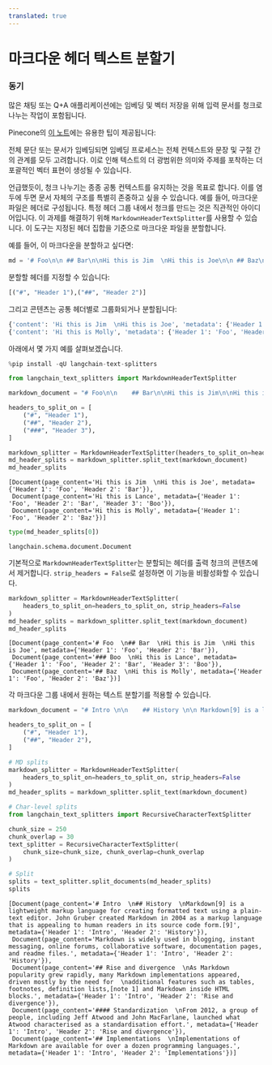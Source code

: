 ```yaml
---
translated: true
---
```


# 마크다운 헤더 텍스트 분할기

### 동기

많은 채팅 또는 Q+A 애플리케이션에는 임베딩 및 벡터 저장을 위해 입력 문서를 청크로 나누는 작업이 포함됩니다.

Pinecone의 [이 노트](https://www.pinecone.io/learn/chunking-strategies/)에는 유용한 팁이 제공됩니다:

전체 문단 또는 문서가 임베딩되면 임베딩 프로세스는 전체 컨텍스트와 문장 및 구절 간의 관계를 모두 고려합니다. 이로 인해 텍스트의 더 광범위한 의미와 주제를 포착하는 더 포괄적인 벡터 표현이 생성될 수 있습니다.

언급했듯이, 청크 나누기는 종종 공통 컨텍스트를 유지하는 것을 목표로 합니다. 이를 염두에 두면 문서 자체의 구조를 특별히 존중하고 싶을 수 있습니다. 예를 들어, 마크다운 파일은 헤더로 구성됩니다. 특정 헤더 그룹 내에서 청크를 만드는 것은 직관적인 아이디어입니다. 이 과제를 해결하기 위해 `MarkdownHeaderTextSplitter`를 사용할 수 있습니다. 이 도구는 지정된 헤더 집합을 기준으로 마크다운 파일을 분할합니다.

예를 들어, 이 마크다운을 분할하고 싶다면:

```python
md = '# Foo\n\n ## Bar\n\nHi this is Jim  \nHi this is Joe\n\n ## Baz\n\n Hi this is Molly'
```

분할할 헤더를 지정할 수 있습니다:

```python
[("#", "Header 1"),("##", "Header 2")]
```

그리고 콘텐츠는 공통 헤더별로 그룹화되거나 분할됩니다:

```python
{'content': 'Hi this is Jim  \nHi this is Joe', 'metadata': {'Header 1': 'Foo', 'Header 2': 'Bar'}}
{'content': 'Hi this is Molly', 'metadata': {'Header 1': 'Foo', 'Header 2': 'Baz'}}
```

아래에서 몇 가지 예를 살펴보겠습니다.

```python
%pip install -qU langchain-text-splitters
```

```python
from langchain_text_splitters import MarkdownHeaderTextSplitter
```

```python
markdown_document = "# Foo\n\n    ## Bar\n\nHi this is Jim\n\nHi this is Joe\n\n ### Boo \n\n Hi this is Lance \n\n ## Baz\n\n Hi this is Molly"

headers_to_split_on = [
    ("#", "Header 1"),
    ("##", "Header 2"),
    ("###", "Header 3"),
]

markdown_splitter = MarkdownHeaderTextSplitter(headers_to_split_on=headers_to_split_on)
md_header_splits = markdown_splitter.split_text(markdown_document)
md_header_splits
```

```output
[Document(page_content='Hi this is Jim  \nHi this is Joe', metadata={'Header 1': 'Foo', 'Header 2': 'Bar'}),
 Document(page_content='Hi this is Lance', metadata={'Header 1': 'Foo', 'Header 2': 'Bar', 'Header 3': 'Boo'}),
 Document(page_content='Hi this is Molly', metadata={'Header 1': 'Foo', 'Header 2': 'Baz'})]
```

```python
type(md_header_splits[0])
```

```output
langchain.schema.document.Document
```

기본적으로 `MarkdownHeaderTextSplitter`는 분할되는 헤더를 출력 청크의 콘텐츠에서 제거합니다. `strip_headers = False`로 설정하면 이 기능을 비활성화할 수 있습니다.

```python
markdown_splitter = MarkdownHeaderTextSplitter(
    headers_to_split_on=headers_to_split_on, strip_headers=False
)
md_header_splits = markdown_splitter.split_text(markdown_document)
md_header_splits
```

```output
[Document(page_content='# Foo  \n## Bar  \nHi this is Jim  \nHi this is Joe', metadata={'Header 1': 'Foo', 'Header 2': 'Bar'}),
 Document(page_content='### Boo  \nHi this is Lance', metadata={'Header 1': 'Foo', 'Header 2': 'Bar', 'Header 3': 'Boo'}),
 Document(page_content='## Baz  \nHi this is Molly', metadata={'Header 1': 'Foo', 'Header 2': 'Baz'})]
```

각 마크다운 그룹 내에서 원하는 텍스트 분할기를 적용할 수 있습니다.

```python
markdown_document = "# Intro \n\n    ## History \n\n Markdown[9] is a lightweight markup language for creating formatted text using a plain-text editor. John Gruber created Markdown in 2004 as a markup language that is appealing to human readers in its source code form.[9] \n\n Markdown is widely used in blogging, instant messaging, online forums, collaborative software, documentation pages, and readme files. \n\n ## Rise and divergence \n\n As Markdown popularity grew rapidly, many Markdown implementations appeared, driven mostly by the need for \n\n additional features such as tables, footnotes, definition lists,[note 1] and Markdown inside HTML blocks. \n\n #### Standardization \n\n From 2012, a group of people, including Jeff Atwood and John MacFarlane, launched what Atwood characterised as a standardisation effort. \n\n ## Implementations \n\n Implementations of Markdown are available for over a dozen programming languages."

headers_to_split_on = [
    ("#", "Header 1"),
    ("##", "Header 2"),
]

# MD splits
markdown_splitter = MarkdownHeaderTextSplitter(
    headers_to_split_on=headers_to_split_on, strip_headers=False
)
md_header_splits = markdown_splitter.split_text(markdown_document)

# Char-level splits
from langchain_text_splitters import RecursiveCharacterTextSplitter

chunk_size = 250
chunk_overlap = 30
text_splitter = RecursiveCharacterTextSplitter(
    chunk_size=chunk_size, chunk_overlap=chunk_overlap
)

# Split
splits = text_splitter.split_documents(md_header_splits)
splits
```

```output
[Document(page_content='# Intro  \n## History  \nMarkdown[9] is a lightweight markup language for creating formatted text using a plain-text editor. John Gruber created Markdown in 2004 as a markup language that is appealing to human readers in its source code form.[9]', metadata={'Header 1': 'Intro', 'Header 2': 'History'}),
 Document(page_content='Markdown is widely used in blogging, instant messaging, online forums, collaborative software, documentation pages, and readme files.', metadata={'Header 1': 'Intro', 'Header 2': 'History'}),
 Document(page_content='## Rise and divergence  \nAs Markdown popularity grew rapidly, many Markdown implementations appeared, driven mostly by the need for  \nadditional features such as tables, footnotes, definition lists,[note 1] and Markdown inside HTML blocks.', metadata={'Header 1': 'Intro', 'Header 2': 'Rise and divergence'}),
 Document(page_content='#### Standardization  \nFrom 2012, a group of people, including Jeff Atwood and John MacFarlane, launched what Atwood characterised as a standardisation effort.', metadata={'Header 1': 'Intro', 'Header 2': 'Rise and divergence'}),
 Document(page_content='## Implementations  \nImplementations of Markdown are available for over a dozen programming languages.', metadata={'Header 1': 'Intro', 'Header 2': 'Implementations'})]
```
